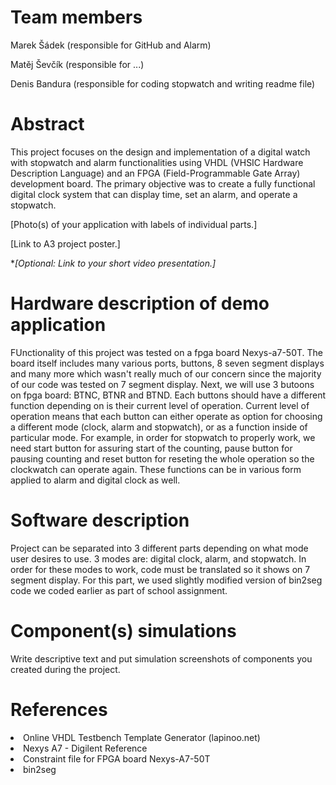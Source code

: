# Team members
Marek Šádek (responsible for GitHub and Alarm)

Matěj Ševčík (responsible for ...)

Denis Bandura (responsible for coding stopwatch and writing readme file)

# Abstract
This project focuses on the design and implementation of a digital watch with stopwatch and alarm functionalities using VHDL (VHSIC Hardware Description Language) and an FPGA (Field-Programmable Gate Array) development board. The primary objective was to create a fully functional digital clock system that can display time, set an alarm, and operate a stopwatch. 

[Photo(s) of your application with labels of individual parts.]

[Link to A3 project poster.]

**[Optional: Link to your short video presentation.]*

# Hardware description of demo application
FUnctionality of this project was tested on a fpga board Nexys-a7-50T. The board itself includes many various ports, buttons, 8 seven segment displays and many more which wasn't really much of our concern since the majority of our code was tested on 7 segment display. Next, we will use 3 butoons on fpga board: BTNC, BTNR and BTND. Each buttons should have a different function depending on is their current level of operation. Current level of operation means that each button can either operate as option for choosing a different mode (clock, alarm and stopwatch), or as a function inside of particular mode. For example, in order for stopwatch to properly work, we need start button for assuring start of the counting, pause button for pausing counting and reset button for reseting the whole operation so the clockwatch can operate again. These functions can be in various form applied to alarm and digital clock as well. 

# Software description
Project can be separated into 3 different parts depending on what mode user desires to use. 3 modes are: digital clock, alarm, and stopwatch. In order for these modes to work, code must be translated so it shows on 7 segment display. For this part, we used slightly modified version of bin2seg code we coded earlier as part of school assignment.

# Component(s) simulations
Write descriptive text and put simulation screenshots of components you created during the project.

# References
<li>Online VHDL Testbench Template Generator (lapinoo.net)</li>
<li>Nexys A7 - Digilent Reference</li>
<li>Constraint file for FPGA board Nexys-A7-50T</li>
<li>bin2seg</li>
